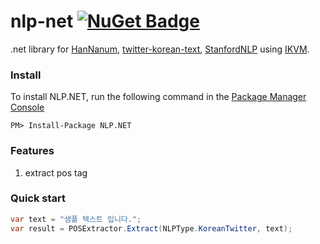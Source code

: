 # nlp-net [![NuGet Badge](https://buildstats.info/nuget/NLP.NET)](https://www.nuget.org/packages/NLP.Net/)
.net library for [HanNanum](http://semanticweb.kaist.ac.kr/hannanum/), [twitter-korean-text](https://github.com/twitter/twitter-korean-text), [StanfordNLP](https://sergey-tihon.github.io/Stanford.NLP.NET/StanfordCoreNLP.html) using [IKVM](http://www.ikvm.net/).


### Install
To install NLP.NET, run the following command in the [Package Manager Console](https://docs.nuget.org/docs/start-here/using-the-package-manager-console)
```
PM> Install-Package NLP.NET
```

### Features
1. extract pos tag

### Quick start
```c#
var text = "샘플 텍스트 입니다.";
var result = POSExtractor.Extract(NLPType.KoreanTwitter, text);
```
